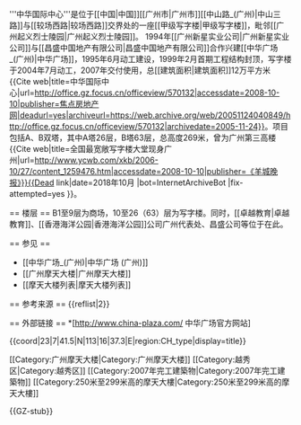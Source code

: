 '''中华国际中心'''是位于[[中国|中国]][[广州市|广州市]][[中山路_(广州)|中山三路]]与[[较场西路|较场西路]]交界处的一座[[甲级写字楼|甲级写字楼]]，毗邻[[广州起义烈士陵园|广州起义烈士陵园]]。 1994年[[广州新星实业公司|广州新星实业公司]]与[[昌盛中国地产有限公司|昌盛中国地产有限公司]]合作兴建[[中华广场_(广州)|中华广场]]，1995年6月动工建设，1999年2月首期工程结构封顶，写字楼于2004年7月动工，2007年交付使用，总[[建筑面积|建筑面积]]12万平方米<ref>{{Cite web|title=中华国际中心|url=http://office.gz.focus.cn/officeview/570132|accessdate=2008-10-10|publisher=焦点房地产网|deadurl=yes|archiveurl=https://web.archive.org/web/20051124040849/http://office.gz.focus.cn/officeview/570132|archivedate=2005-11-24}}</ref>。项目包括A、B双塔，其中A塔26层，B塔63层，总高度269米，曾为广州第三高楼<ref>{{Cite web|title=全国最宽敞写字楼大堂现身广州|url=http://www.ycwb.com/xkb/2006-10/27/content_1259476.htm|accessdate=2008-10-10|publisher=《羊城晚报》}}{{Dead link|date=2018年10月 |bot=InternetArchiveBot |fix-attempted=yes }}</ref>。

== 楼层 ==
B1至9层为商场，10至26（63）层为写字楼。同时，[[卓越教育|卓越教育]]、[[香港海洋公园|香港海洋公园]]公司广州代表处、昌盛公司等位于在此。

== 参见 ==
* [[中华广场_(广州)|中华广场 (广州)]]
* [[广州摩天大楼|广州摩天大楼]]
* [[摩天大楼列表|摩天大楼列表]]

== 参考来源 ==
{{reflist|2}}

== 外部链接 ==
*[http://www.china-plaza.com/ 中华广场官方网站]

{{coord|23|7|41.5|N|113|16|37.3|E|region:CH_type|display=title}}

[[Category:广州摩天大楼|Category:广州摩天大楼]]
[[Category:越秀区|Category:越秀区]]
[[Category:2007年完工建築物|Category:2007年完工建築物]]
[[Category:250米至299米高的摩天大樓|Category:250米至299米高的摩天大樓]]


{{GZ-stub}}